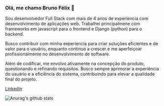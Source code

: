 ### Olá, me chamo Bruno Félix 👋

Sou desenvolvedor Full Stack com mais de 4 anos de experiencia com desenvolvimento de aplicações web. Trabalhei principalmene com frameworks em javascript para o frontend e Django (python) para o backend.

Busco contribuir com minha experiencia para criar soluções eficientes e de valor para o usuário, enquanto continuo a crescer e me aperfeiçoar profissionalmente no desenvolvimento de software.

Além de codificar, me envolvo ativamente na concepção do produto, questionando e refinando requisitos. Busco sempre aprimorar a experiência do usuário e a eficiência do sistema, contribuindo para elevar a qualidade final do projeto.

[Linkedin](https://www.linkedin.com/in/srbruno-felix/)

![Anurag's github stats](https://github-readme-stats.vercel.app/api?username=Bruno-Felix&show_icons=true&theme=dark)
